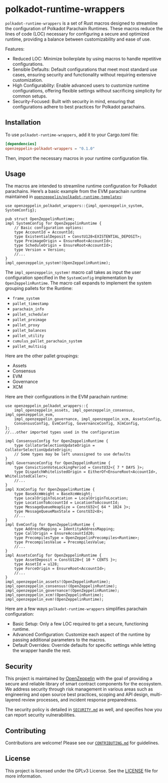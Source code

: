 # polkadot-runtime-wrappers

`polkadot-runtime-wrappers` is a set of Rust macros designed to streamline the configuration of Polkadot Parachain Runtimes. These macros reduce the lines of code (LOC) necessary for configuring a secure and optimized runtime, providing a balance between customizability and ease of use.

Features:
- Reduced LOC: Minimize boilerplate by using macros to handle repetitive configurations.
- Sensible Defaults: Default configurations that meet most standard use cases, ensuring security and functionality without requiring extensive customization.
- High Configurability: Enable advanced users to customize runtime configurations, offering flexible settings without sacrificing simplicity for common setups.
- Security-Focused: Built with security in mind, ensuring that configurations adhere to best practices for Polkadot parachains.

## Installation

To use `polkadot-runtime-wrappers`, add it to your Cargo.toml file:

```toml
[dependencies]
openzeppelin-polkadot-wrappers = "0.1.0"
```

Then, import the necessary macros in your runtime configuration file.

## Usage

The macros are intended to streamline runtime configuration for Polkadot parachains. Here’s a basic example from the EVM parachain runtime maintained in [`openzeppelin/polkadot-runtime-templates`](https://github.com/OpenZeppelin/polkadot-runtime-templates):

```rust, ignore
use openzeppelin_polkadot_wrappers::{impl_openzeppelin_system, SystemConfig};

pub struct OpenZeppelinRuntime;
impl SystemConfig for OpenZeppelinRuntime {
    // Basic configuration options:
    type AccountId = AccountId;
    type ExistentialDeposit = ConstU128<EXISTENTIAL_DEPOSIT>;
    type PreimageOrigin = EnsureRoot<AccountId>;
    type ScheduleOrigin = EnsureRoot<AccountId>;
    type Version = Version;
    //...
}
impl_openzeppelin_system!(OpenZeppelinRuntime);
```

The `impl_openzeppelin_system!` macro call takes as input the user configuration specified in the `SystemConfig` implementation by `OpenZeppelinRuntime`. The macro call expands to implement the system grouping pallets for the Runtime:
- `frame_system`
- `pallet_timestamp`
- `parachain_info`
- `pallet_scheduler`
- `pallet_preimage`
- `pallet_proxy`
- `pallet_balances`
- `pallet_utility`
- `cumulus_pallet_parachain_system`
- `pallet_multisig`

Here are the other pallet groupings:
- Assets
- Consensus
- EVM
- Governance
- XCM

Here are their configurations in the EVM parachain runtime:
```rust, ignore
use openzeppelin_polkadot_wrappers::{
    impl_openzeppelin_assets, impl_openzeppelin_consensus, impl_openzeppelin_evm,
    impl_openzeppelin_governance, impl_openzeppelin_xcm, AssetsConfig,
    ConsensusConfig, EvmConfig, GovernanceConfig, XcmConfig,
};
//...other imported types used in the configuration

impl ConsensusConfig for OpenZeppelinRuntime {
    type CollatorSelectionUpdateOrigin = CollatorSelectionUpdateOrigin;
    // Some types may be left unassigned to use defaults
}
impl GovernanceConfig for OpenZeppelinRuntime {
    type ConvictionVoteLockingPeriod = ConstU32<{ 7 * DAYS }>;
    type DispatchWhitelistedOrigin = EitherOf<EnsureRoot<AccountId>, WhitelistedCaller>;
    //...
}
impl XcmConfig for OpenZeppelinRuntime {
    type BaseXcmWeight = BaseXcmWeight;
    type LocalOriginToLocation = LocalOriginToLocation;
    type LocationToAccountId = LocationToAccountId;
    type MessageQueueHeapSize = ConstU32<{ 64 * 1024 }>;
    type MessageQueueMaxStale = ConstU32<8>;
    //...
}
impl EvmConfig for OpenZeppelinRuntime {
    type AddressMapping = IdentityAddressMapping;
    type CallOrigin = EnsureAccountId20;
    type PrecompilesType = OpenZeppelinPrecompiles<Runtime>;
    type PrecompilesValue = PrecompilesValue;
    //...
}
impl AssetsConfig for OpenZeppelinRuntime {
    type AssetDeposit = ConstU128<{ 10 * CENTS }>;
    type AssetId = u128;
    type ForceOrigin = EnsureRoot<AccountId>;
    //...
}
impl_openzeppelin_assets!(OpenZeppelinRuntime);
impl_openzeppelin_consensus!(OpenZeppelinRuntime);
impl_openzeppelin_governance!(OpenZeppelinRuntime);
impl_openzeppelin_xcm!(OpenZeppelinRuntime);
impl_openzeppelin_evm!(OpenZeppelinRuntime);
```

Here are a few ways `polkadot-runtime-wrappers` simplifies parachain configuration:
- Basic Setup: Only a few LOC required to get a secure, functioning runtime.
- Advanced Configuration: Customize each aspect of the runtime by passing additional parameters to the macros.
- Default Overrides: Override defaults for specific settings while letting the wrapper handle the rest.

## Security

This project is maintained by [OpenZeppelin](https://openzeppelin.com/) with the goal of providing a secure and reliable library of smart contract components for the ecosystem. We address security through risk management in various areas such as engineering and open source best practices, scoping and API design, multi-layered review processes, and incident response preparedness.

The security policy is detailed in [`SECURITY.md`](./SECURITY.MD) as well, and specifies how you can report security vulnerabilities. 

## Contributing

Contributions are welcome! Please see our [`CONTRIBUTING.md`](./CONTRIBUTING.MD) for guidelines.

## License

This project is licensed under the GPLv3 License. See the [LICENSE](./LICENSE) file for more information.

